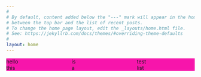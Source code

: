 ```yaml
---
#
# By default, content added below the "---" mark will appear in the home page
# between the top bar and the list of recent posts.
# To change the home page layout, edit the _layouts/home.html file.
# See: https://jekyllrb.com/docs/themes/#overriding-theme-defaults
#
layout: home
---
```


<div style="column-count:3;column-gap:20px;background-color:#f715ab;">
    hello<br/>
    this<br/>
    is<br/>
    a<br/>
    test<br/>
    list<br/>
  </div>